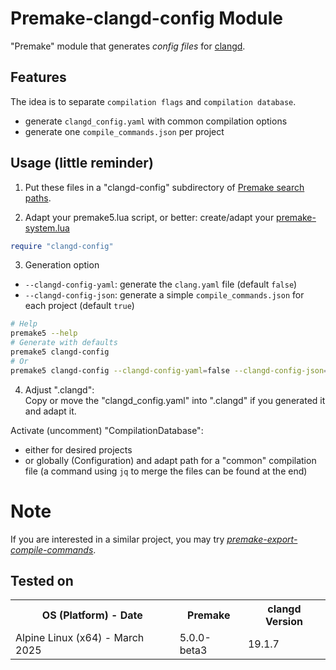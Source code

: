 # Premake-clangd-config Module
"Premake" module that generates *config files* for [clangd](https://clangd.llvm.org/).  

## Features
The idea is to separate `compilation flags` and `compilation database`.
- generate `clangd_config.yaml` with common compilation options
- generate one `compile_commands.json` per project

## Usage (little reminder)
1. Put these files in a "clangd-config" subdirectory of [Premake search paths](https://premake.github.io/docs/Locating-Scripts/).  

2. Adapt your premake5.lua script, or better: create/adapt your [premake-system.lua](https://premake.github.io/docs/System-Scripts/)

```lua
require "clangd-config"
```

3. Generation option
- `--clangd-config-yaml`: generate the `clang.yaml` file (default `false`)
- `--clangd-config-json`: generate a simple `compile_commands.json` for each project (default `true`)

```sh
# Help
premake5 --help
# Generate with defaults
premake5 clangd-config
# Or
premake5 clangd-config --clangd-config-yaml=false --clangd-config-json=true
```

4. Adjust ".clangd":  
Copy or move the "clangd_config.yaml" into ".clangd" if you generated it and adapt it.

Activate (uncomment) "CompilationDatabase":
- either for desired projects
- or globally (Configuration) and adapt path for a "common" compilation file (a command using `jq` to merge the files can be found at the end)

# Note
If you are interested in a similar project, you may try [*premake-export-compile-commands*](https://github.com/tarruda/premake-export-compile-commands).

## Tested on
<table>
<tr>
	<th>OS (Platform) - Date</th>	<th>Premake</th>	<th>clangd Version</th>
</tr>
<tr>
	<td>Alpine Linux (x64) - March 2025</td>	<td>5.0.0-beta3</td>	<td>19.1.7</td>
</tr>
</table>

